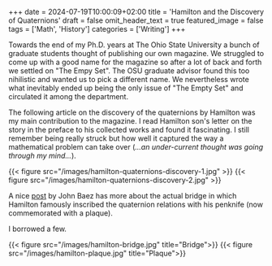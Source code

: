 +++
date = 2024-07-19T10:00:09+02:00
title = 'Hamilton and the Discovery of Quaternions'
draft = false
omit_header_text = true
featured_image = false
tags = ['Math', 'History']
categories = ['Writing']
+++

Towards the end of my Ph.D. years at The Ohio State University a bunch
of graduate students thought of publishing our own magazine. We
struggled to come up with a good name for the magazine so after a lot
of back and forth we settled on "The Empy Set". The OSU graduate
advisor found this too nihilistic and wanted us to pick a different
name. We nevertheless wrote what inevitably ended up being the only
issue of "The Empty Set" and circulated it among the department.

The following article on the discovery of the quaternions by Hamilton
was my main contribution to the magazine. I read Hamilton son's letter
on the story in the preface to his collected works and found it
fascinating. I still remember being really struck but how well it
captured the way a mathematical problem can take over (*...an
under-current thought was going through my mind...*).

{{< figure src="/images/hamilton-quaternions-discovery-1.jpg" >}}
{{< figure src="/images/hamilton-quaternions-discovery-2.jpg" >}}

A nice [post](https://math.ucr.edu/home/baez/octonions/node24.html) by
John Baez has more about the actual bridge in which Hamilton famously
inscribed the quaternion relations with his penknife (now commemorated
with a plaque).

I borrowed a few.

{{< figure src="/images/hamilton-bridge.jpg" title="Bridge">}}
{{< figure src="/images/hamilton-plaque.jpg" title="Plaque">}}

